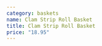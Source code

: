 ```yaml
---
category: baskets
name: Clam Strip Roll Basket
title: Clam Strip Roll Basket
price: "18.95"
---
```

